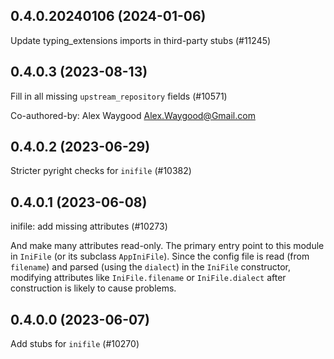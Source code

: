 ## 0.4.0.20240106 (2024-01-06)

Update typing_extensions imports in third-party stubs (#11245)

## 0.4.0.3 (2023-08-13)

Fill in all missing `upstream_repository` fields (#10571)

Co-authored-by: Alex Waygood <Alex.Waygood@Gmail.com>

## 0.4.0.2 (2023-06-29)

Stricter pyright checks for `inifile` (#10382)

## 0.4.0.1 (2023-06-08)

inifile: add missing attributes (#10273)

And make many attributes read-only. The primary entry point to this module in `IniFile` (or its subclass
`AppIniFile`). Since the config file is read (from `filename`) and
parsed (using the `dialect`) in the `IniFile` constructor, modifying
attributes like `IniFile.filename` or `IniFile.dialect` after
construction is likely to cause problems.

## 0.4.0.0 (2023-06-07)

Add stubs for `inifile` (#10270)

